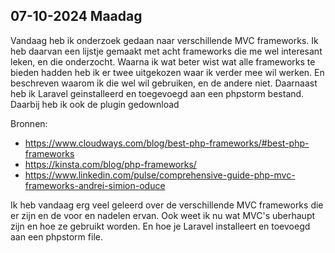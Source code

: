 ## 07-10-2024 Maadag

Vandaag heb ik onderzoek gedaan naar verschillende MVC frameworks.
Ik heb daarvan een lijstje gemaakt met acht frameworks die me wel interesant leken,
en die onderzocht. Waarna ik wat beter wist wat alle frameworks te bieden hadden heb ik er twee uitgekozen waar ik verder mee wil werken.
En beschreven waarom ik die wel wil gebruiken, en de andere niet. Daarnaast heb ik Laravel geinstalleerd en toegevoegd aan een phpstorm bestand.
Daarbij heb ik ook de plugin gedownload

Bronnen:
* https://www.cloudways.com/blog/best-php-frameworks/#best-php-frameworks
* https://kinsta.com/blog/php-frameworks/
* https://www.linkedin.com/pulse/comprehensive-guide-php-mvc-frameworks-andrei-simion-oduce

Ik heb vandaag erg veel geleerd over de verschillende MVC frameworks die er zijn en de voor en nadelen ervan.
Ook weet ik nu wat MVC's uberhaupt zijn en hoe ze gebruikt worden. En hoe je Laravel installeert en toevoegd aan een phpstorm file.